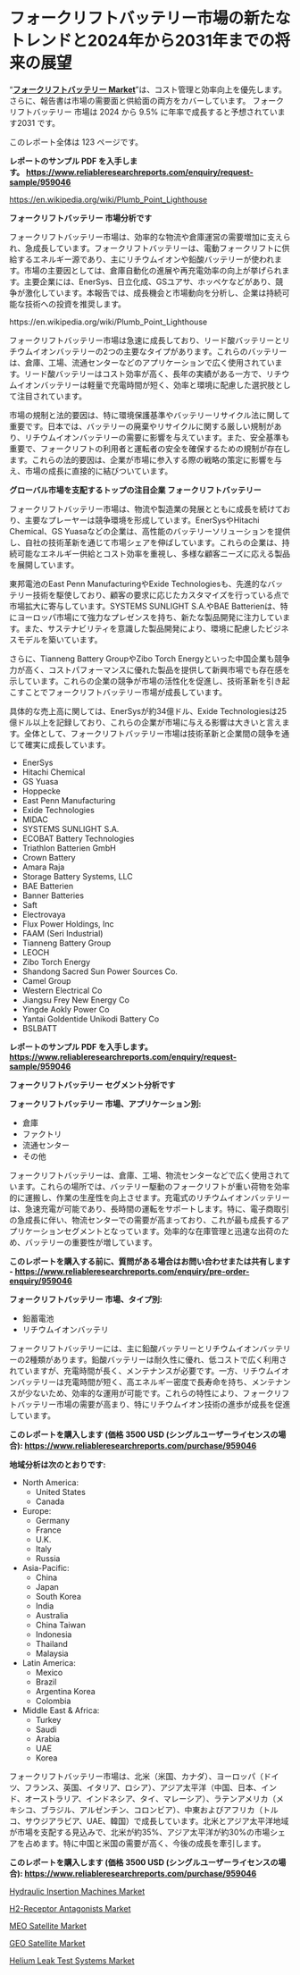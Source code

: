 <p><h1>フォークリフトバッテリー市場の新たなトレンドと2024年から2031年までの将来の展望</h1></p><p>&ldquo;<strong><a href="https://www.reliableresearchreports.com/forklift-battery-r959046?utm_campaign=107&utm_medium=9&utm_source=Github&utm_content=ia&utm_term=11102024&utm_id=forklift-battery">フォークリフトバッテリー Market</a></strong>&rdquo;は、コスト管理と効率向上を優先します。 さらに、報告書は市場の需要面と供給面の両方をカバーしています。 フォークリフトバッテリー 市場は 2024 から 9.5% に年率で成長すると予想されています2031 です。</p>
<p>このレポート全体は 123 ページです。</p>
<p><strong>レポートのサンプル PDF を入手します。&nbsp;<a href="https://www.reliableresearchreports.com/enquiry/request-sample/959046?utm_campaign=107&utm_medium=9&utm_source=Github&utm_content=ia&utm_term=11102024&utm_id=forklift-battery">https://www.reliableresearchreports.com/enquiry/request-sample/959046</a></strong></p>
<p><a href="https://en.wikipedia.org/wiki/Plumb_Point_Lighthouse?utm_campaign=107&utm_medium=9&utm_source=Github&utm_content=ia&utm_term=11102024&utm_id=forklift-battery">https://en.wikipedia.org/wiki/Plumb_Point_Lighthouse</a></p>
<p><strong>フォークリフトバッテリー 市場分析です</strong></p>
<p><p>フォークリフトバッテリー市場は、効率的な物流や倉庫運営の需要増加に支えられ、急成長しています。フォークリフトバッテリーは、電動フォークリフトに供給するエネルギー源であり、主にリチウムイオンや鉛酸バッテリーが使われます。市場の主要因としては、倉庫自動化の進展や再充電効率の向上が挙げられます。主要企業には、EnerSys、日立化成、GSユアサ、ホッペケなどがあり、競争が激化しています。本報告では、成長機会と市場動向を分析し、企業は持続可能な技術への投資を推奨します。</p></p>
<p>https://en.wikipedia.org/wiki/Plumb_Point_Lighthouse</p>
<p><p>フォークリフトバッテリー市場は急速に成長しており、リード酸バッテリーとリチウムイオンバッテリーの2つの主要なタイプがあります。これらのバッテリーは、倉庫、工場、流通センターなどのアプリケーションで広く使用されています。リード酸バッテリーはコスト効率が高く、長年の実績がある一方で、リチウムイオンバッテリーは軽量で充電時間が短く、効率と環境に配慮した選択肢として注目されています。</p><p>市場の規制と法的要因は、特に環境保護基準やバッテリーリサイクル法に関して重要です。日本では、バッテリーの廃棄やリサイクルに関する厳しい規制があり、リチウムイオンバッテリーの需要に影響を与えています。また、安全基準も重要で、フォークリフトの利用者と運転者の安全を確保するための規制が存在します。これらの法的要因は、企業が市場に参入する際の戦略の策定に影響を与え、市場の成長に直接的に結びついています。</p></p>
<p><strong>グローバル市場を支配するトップの注目企業 フォークリフトバッテリー</strong></p>
<p><p>フォークリフトバッテリー市場は、物流や製造業の発展とともに成長を続けており、主要なプレーヤーは競争環境を形成しています。EnerSysやHitachi Chemical、GS Yuasaなどの企業は、高性能のバッテリーソリューションを提供し、自社の技術革新を通じて市場シェアを伸ばしています。これらの企業は、持続可能なエネルギー供給とコスト効率を重視し、多様な顧客ニーズに応える製品を展開しています。</p><p>東邦電池のEast Penn ManufacturingやExide Technologiesも、先進的なバッテリー技術を駆使しており、顧客の要求に応じたカスタマイズを行っている点で市場拡大に寄与しています。SYSTEMS SUNLIGHT S.A.やBAE Batterienは、特にヨーロッパ市場にて強力なプレゼンスを持ち、新たな製品開発に注力しています。また、サステナビリティを意識した製品開発により、環境に配慮したビジネスモデルを築いています。</p><p>さらに、Tianneng Battery GroupやZibo Torch Energyといった中国企業も競争力が高く、コストパフォーマンスに優れた製品を提供して新興市場でも存在感を示しています。これらの企業の競争が市場の活性化を促進し、技術革新を引き起こすことでフォークリフトバッテリー市場が成長しています。</p><p>具体的な売上高に関しては、EnerSysが約34億ドル、Exide Technologiesは25億ドル以上を記録しており、これらの企業が市場に与える影響は大きいと言えます。全体として、フォークリフトバッテリー市場は技術革新と企業間の競争を通じて確実に成長しています。</p></p>
<p><ul><li>EnerSys</li><li>Hitachi Chemical</li><li>GS Yuasa</li><li>Hoppecke</li><li>East Penn Manufacturing</li><li>Exide Technologies</li><li>MIDAC</li><li>SYSTEMS SUNLIGHT S.A.</li><li>ECOBAT Battery Technologies</li><li>Triathlon Batterien GmbH</li><li>Crown Battery</li><li>Amara Raja</li><li>Storage Battery Systems, LLC</li><li>BAE Batterien</li><li>Banner Batteries</li><li>Saft</li><li>Electrovaya</li><li>Flux Power Holdings, Inc</li><li>FAAM (Seri Industrial)</li><li>Tianneng Battery Group</li><li>LEOCH</li><li>Zibo Torch Energy</li><li>Shandong Sacred Sun Power Sources Co.</li><li>Camel Group</li><li>Western Electrical Co</li><li>Jiangsu Frey New Energy Co</li><li>Yingde Aokly Power Co</li><li>Yantai Goldentide Unikodi Battery Co</li><li>BSLBATT</li></ul></p>
<p><strong>レポートのサンプル PDF を入手します。 <a href="https://www.reliableresearchreports.com/enquiry/request-sample/959046?utm_campaign=107&utm_medium=9&utm_source=Github&utm_content=ia&utm_term=11102024&utm_id=forklift-battery">https://www.reliableresearchreports.com/enquiry/request-sample/959046</a></strong></p>
<p><strong>フォークリフトバッテリー セグメント分析です</strong></p>
<p><strong>フォークリフトバッテリー 市場、アプリケーション別:</strong></p>
<p><ul><li>倉庫</li><li>ファクトリ</li><li>流通センター</li><li>その他</li></ul></p>
<p><p>フォークリフトバッテリーは、倉庫、工場、物流センターなどで広く使用されています。これらの場所では、バッテリー駆動のフォークリフトが重い荷物を効率的に運搬し、作業の生産性を向上させます。充電式のリチウムイオンバッテリーは、急速充電が可能であり、長時間の運転をサポートします。特に、電子商取引の急成長に伴い、物流センターでの需要が高まっており、これが最も成長するアプリケーションセグメントとなっています。効率的な在庫管理と迅速な出荷のため、バッテリーの重要性が増しています。</p></p>
<p><strong>このレポートを購入する前に、質問がある場合はお問い合わせまたは共有します - <a href="https://www.reliableresearchreports.com/enquiry/pre-order-enquiry/959046?utm_campaign=107&utm_medium=9&utm_source=Github&utm_content=ia&utm_term=11102024&utm_id=forklift-battery">https://www.reliableresearchreports.com/enquiry/pre-order-enquiry/959046</a></strong></p>
<p><strong>フォークリフトバッテリー 市場、タイプ別:</strong></p>
<p><ul><li>鉛蓄電池</li><li>リチウムイオンバッテリ</li></ul></p>
<p><p>フォークリフトバッテリーには、主に鉛酸バッテリーとリチウムイオンバッテリーの2種類があります。鉛酸バッテリーは耐久性に優れ、低コストで広く利用されていますが、充電時間が長く、メンテナンスが必要です。一方、リチウムイオンバッテリーは充電時間が短く、高エネルギー密度で長寿命を持ち、メンテナンスが少ないため、効率的な運用が可能です。これらの特性により、フォークリフトバッテリー市場の需要が高まり、特にリチウムイオン技術の進歩が成長を促進しています。</p></p>
<p><strong>このレポートを購入します (価格 3500 USD (シングルユーザーライセンスの場合): <a href="https://www.reliableresearchreports.com/purchase/959046?utm_campaign=107&utm_medium=9&utm_source=Github&utm_content=ia&utm_term=11102024&utm_id=forklift-battery">https://www.reliableresearchreports.com/purchase/959046</a></strong></p>
<p><strong>地域分析は次のとおりです:</strong></p>
<p><ul>
    <li>
        North America:
        <ul>
            <li>United States</li>
            <li>Canada</li>
        </ul>
    </li>
    <li>
        Europe:
        <ul>
            <li>Germany</li>
            <li>France</li>
            <li>U.K.</li>
            <li>Italy</li>
            <li>Russia</li>
        </ul>
    </li>
    <li>
        Asia-Pacific:
        <ul>
            <li>China</li>
            <li>Japan</li>
            <li>South Korea</li>
            <li>India</li>
            <li>Australia</li>
            <li>China Taiwan</li>
            <li>Indonesia</li>
            <li>Thailand</li>
            <li>Malaysia</li>
        </ul>
    </li>
    <li>
        Latin America:
        <ul>
            <li>Mexico</li>
            <li>Brazil</li>
            <li>Argentina Korea</li>
            <li>Colombia</li>
        </ul>
    </li>
    <li>
        Middle East & Africa:
        <ul>
            <li>Turkey</li>
            <li>Saudi</li>
            <li>Arabia</li>
            <li>UAE</li>
            <li>Korea</li>
        </ul>
    </li>
    </ul></p>
<p><p>フォークリフトバッテリー市場は、北米（米国、カナダ）、ヨーロッパ（ドイツ、フランス、英国、イタリア、ロシア）、アジア太平洋（中国、日本、インド、オーストラリア、インドネシア、タイ、マレーシア）、ラテンアメリカ（メキシコ、ブラジル、アルゼンチン、コロンビア）、中東およびアフリカ（トルコ、サウジアラビア、UAE、韓国）で成長しています。北米とアジア太平洋地域が市場を支配する見込みで、北米が約35%、アジア太平洋が約30%の市場シェアを占めます。特に中国と米国の需要が高く、今後の成長を牽引します。</p></p>
<p><strong>このレポートを購入します (価格 3500 USD (シングルユーザーライセンスの場合): <a href="https://www.reliableresearchreports.com/purchase/959046?utm_campaign=107&utm_medium=9&utm_source=Github&utm_content=ia&utm_term=11102024&utm_id=forklift-battery">https://www.reliableresearchreports.com/purchase/959046</a></strong></p>
<p><p><a href="https://www.linkedin.com/pulse/hydraulic-insertion-machines-market-drivers-challenges-forecast-ate7e?utm_campaign=107&utm_medium=9&utm_source=Github&utm_content=ia&utm_term=11102024&utm_id=forklift-battery">Hydraulic Insertion Machines Market</a></p><p><a href="https://www.linkedin.com/pulse/h2-receptor-antagonists-market-velocity-7-cagr-trajectory-2024-2031-9aj6f?utm_campaign=107&utm_medium=9&utm_source=Github&utm_content=ia&utm_term=11102024&utm_id=forklift-battery">H2-Receptor Antagonists Market</a></p><p><a href="https://issuu.com/reportprime-2/docs/meo-satellite-market-size-2030.pptx_330196889d5c60?utm_campaign=107&utm_medium=9&utm_source=Github&utm_content=ia&utm_term=11102024&utm_id=forklift-battery">MEO Satellite Market</a></p><p><a href="https://issuu.com/reportprime-2/docs/geo-satellite-market-size-2030.pptx_1c81ad68737be7?utm_campaign=107&utm_medium=9&utm_source=Github&utm_content=ia&utm_term=11102024&utm_id=forklift-battery">GEO Satellite Market</a></p><p><a href="https://www.linkedin.com/pulse/helium-leak-test-systems-market-evolution-regional-adaptations-4sdxe?utm_campaign=107&utm_medium=9&utm_source=Github&utm_content=ia&utm_term=11102024&utm_id=forklift-battery">Helium Leak Test Systems Market</a></p></p>
